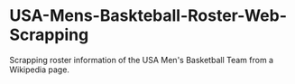 # USA-Mens-Baskteball-Roster-Web-Scrapping
Scrapping roster information of the USA Men's Basketball Team from a Wikipedia page.
